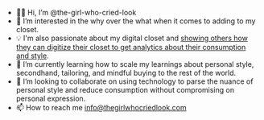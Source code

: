 - 👋🏽 Hi, I’m @the-girl-who-cried-look
- 👀 I’m interested in the why over the what when it comes to adding to my closet.
- 💡 I'm also passionate about my digital closet and [showing others how they can digitize their closet to get analytics about their consumption and style](http://www.cabinet-project.com/).
- 🌱 I’m currently learning how to scale my learnings about personal style, secondhand, tailoring, and mindful buying to the rest of the world.
- 💞️ I’m looking to collaborate on using technology to parse the nuance of personal style and reduce consumption without compromising on personal expression.
- 📫 How to reach me info@thegirlwhocriedlook.com

<!---
the-girl-who-cried-look/the-girl-who-cried-look is a ✨ special ✨ repository because its `README.md` (this file) appears on your GitHub profile.
You can click the Preview link to take a look at your changes.
--->
